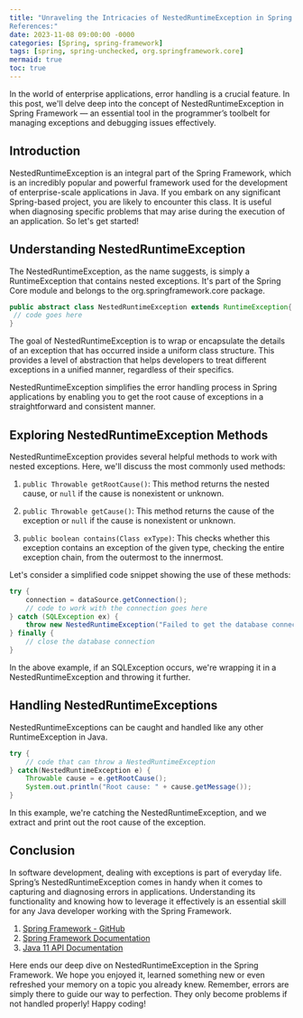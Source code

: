 ```yaml
---
title: "Unraveling the Intricacies of NestedRuntimeException in Spring Framework
References:"
date: 2023-11-08 09:00:00 -0000
categories: [Spring, spring-framework]
tags: [spring, spring-unchecked, org.springframework.core]
mermaid: true
toc: true
---
```



In the world of enterprise applications, error handling is a crucial feature. In this post, we'll delve deep into the concept of NestedRuntimeException in Spring Framework — an essential tool in the programmer’s toolbelt for managing exceptions and debugging issues effectively. 

## Introduction

NestedRuntimeException is an integral part of the Spring Framework, which is an incredibly popular and powerful framework used for the development of enterprise-scale applications in Java. If you embark on any significant Spring-based project, you are likely to encounter this class. It is useful when diagnosing specific problems that may arise during the execution of an application. So let's get started!

## Understanding NestedRuntimeException

The NestedRuntimeException, as the name suggests, is simply a RuntimeException that contains nested exceptions. It's part of the Spring Core module and belongs to the org.springframework.core package.

```java
public abstract class NestedRuntimeException extends RuntimeException{
 // code goes here
}
```

The goal of NestedRuntimeException is to wrap or encapsulate the details of an exception that has occurred inside a uniform class structure. This provides a level of abstraction that helps developers to treat different exceptions in a unified manner, regardless of their specifics.

NestedRuntimeException simplifies the error handling process in Spring applications by enabling you to get the root cause of exceptions in a straightforward and consistent manner.

## Exploring NestedRuntimeException Methods

NestedRuntimeException provides several helpful methods to work with nested exceptions. Here, we'll discuss the most commonly used methods:

1. `public Throwable getRootCause()`: This method returns the nested cause, or `null` if the cause is nonexistent or unknown.

2. `public Throwable getCause()`: This method returns the cause of the exception or `null` if the cause is nonexistent or unknown.

3. `public boolean contains(Class exType)`: This checks whether this exception contains an exception of the given type, checking the entire exception chain, from the outermost to the innermost.

Let's consider a simplified code snippet showing the use of these methods:

```java
try {
    connection = dataSource.getConnection();
    // code to work with the connection goes here
} catch (SQLException ex) {
    throw new NestedRuntimeException("Failed to get the database connection", ex);
} finally {
    // close the database connection
}
```

In the above example, if an SQLException occurs, we're wrapping it in a NestedRuntimeException and throwing it further.

## Handling NestedRuntimeExceptions

NestedRuntimeExceptions can be caught and handled like any other RuntimeException in Java.

```java
try {
    // code that can throw a NestedRuntimeException
} catch(NestedRuntimeException e) {
    Throwable cause = e.getRootCause();
    System.out.println("Root cause: " + cause.getMessage());
}
```

In this example, we're catching the NestedRuntimeException, and we extract and print out the root cause of the exception.

## Conclusion

In software development, dealing with exceptions is part of everyday life. Spring’s NestedRuntimeException comes in handy when it comes to capturing and diagnosing errors in applications. Understanding its functionality and knowing how to leverage it effectively is an essential skill for any Java developer working with the Spring Framework.

1. [Spring Framework - GitHub](https://github.com/spring-projects/spring-framework)
2. [Spring Framework Documentation](https://docs.spring.io/spring-framework/docs/current/reference/html/)
3. [Java 11 API Documentation](https://docs.oracle.com/en/java/javase/11/docs/api/index.html)

Here ends our deep dive on NestedRuntimeException in the Spring Framework. We hope you enjoyed it, learned something new or even refreshed your memory on a topic you already knew. Remember, errors are simply there to guide our way to perfection. They only become problems if not handled properly! Happy coding!